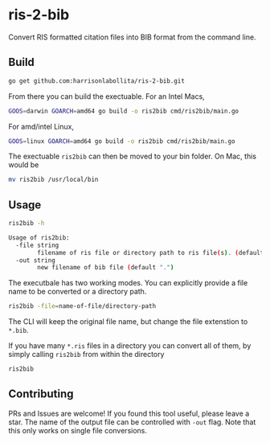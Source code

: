 # ris-2-bib

Convert RIS formatted citation files into BIB format from the command line.

## Build

```bash
go get github.com:harrisonlabollita/ris-2-bib.git
```
From there you can build the exectuable. For an Intel Macs,
```bash
GOOS=darwin GOARCH=amd64 go build -o ris2bib cmd/ris2bib/main.go
```
For amd/intel Linux, 
```bash
GOOS=linux GOARCH=amd64 go build -o ris2bib cmd/ris2bib/main.go
```
The exectuable ``ris2bib`` can then be moved to your bin folder. On Mac, this would be
```bash
mv ris2bib /usr/local/bin
```


## Usage

```bash
ris2bib -h

Usage of ris2bib:
  -file string
        filename of ris file or directory path to ris file(s). (default ".")
  -out string
        new filename of bib file (default ".")
```

The executbale has two working modes. You can explicitly provide a file name to be converted or a directory path.
```bash
ris2bib -file=name-of-file/directory-path
```
The CLI will keep the original file name, but change the file extenstion to ``*.bib``.

If you have many ``*.ris`` files in a directory you can convert all of them, by simply calling ``ris2bib`` from within the directory
```bash
ris2bib
```


## Contributing
PRs and Issues are welcome! If you found this tool useful, please leave a star.
The name of the output file can be controlled with ``-out`` flag. Note that this only works on single file conversions.
